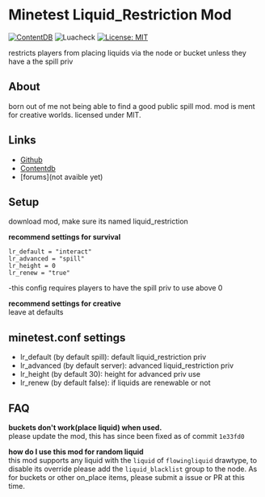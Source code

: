 # Minetest Liquid_Restriction Mod

[![ContentDB](https://content.minetest.net/packages/wsor4035/liquid_restriction/shields/downloads/)](https://content.minetest.net/packages/wsor4035/liquid_restriction/)
![Luacheck](https://github.com/wsor4035/liquid_restriction/workflows/build/badge.svg)
[![License: MIT](https://img.shields.io/badge/License-MIT-blue.svg)](https://opensource.org/licenses/MIT)

restricts players from placing liquids via the node or bucket unless they have a the spill priv  

## About

born out of me not being able to find a good public spill mod. mod is ment for creative worlds. licensed under MIT.

## Links

* [Github](https://github.com/wsor4035/liquid_restriction)
* [Contentdb](https://content.minetest.net/packages/wsor4035/liquid_restriction/)
* [forums](not avaible yet)

## Setup

download mod, make sure its named liquid_restriction  

**recommend settings for survival**  
```  
lr_default = "interact"  
lr_advanced = "spill"  
lr_height = 0  
lr_renew = "true"  
```  

\-this config requires players to have the spill priv to use above 0

**recommend settings for creative**  
leave at defaults  

## minetest.conf settings

* lr_default (by default spill): default liquid_restriction priv  
* lr_advanced (by default server): advanced liquid_restriction priv  
* lr_height (by default 30): height for advanced priv use  
* lr_renew (by default false): if liquids are renewable or not  

## FAQ

__buckets don't work(place liquid) when used.__   
please update the mod, this has since been fixed as of commit `1e33fd0`

__how do I use this mod for random liquid__  
this mod supports any liquid with the `liquid` of `flowingliquid` drawtype, 
to disable its override please add the `liquid_blacklist` group to the node. 
As for buckets or other on_place items, please submit a issue or PR at this time.
